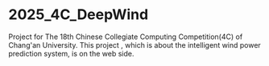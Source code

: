 # 2025_4C_DeepWind
Project for The 18th Chinese Collegiate Computing Competition(4C)  of Chang'an University. This project , which is about the intelligent wind power prediction system, is on the web side.
